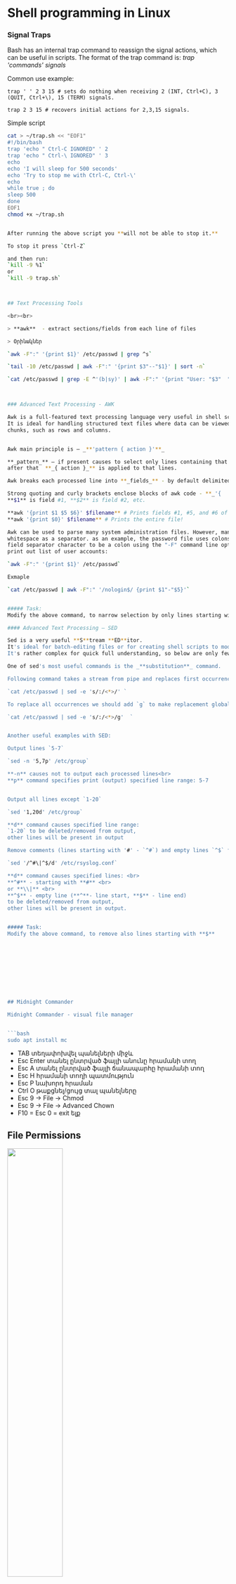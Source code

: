 # Shell programming in Linux


### Signal Traps 

Bash has an internal trap command to reassign the signal actions, which can be useful in scripts. 
The format of the trap command is:  _trap 'commands'  signals_ 

Common use example:

`trap ' ' 2 3 15 # sets do nothing when receiving 2 (INT, Ctrl+C), 3 (QUIT, Ctrl+\), 15 (TERM) signals.` 

`trap 2 3 15 # recovers initial actions for 2,3,15 signals.`


Simple script

```bash
cat > ~/trap.sh << "EOF1"
#!/bin/bash 
trap 'echo " Ctrl-C IGNORED" ' 2 
trap 'echo " Ctrl-\ IGNORED" ' 3 
echo
echo 'I will sleep for 500 seconds'
echo 'Try to stop me with Ctrl-C, Ctrl-\' 
echo 
while true ; do 
sleep 500 
done
EOF1
chmod +x ~/trap.sh


After running the above script you **will not be able to stop it.** 

To stop it press `Ctrl-Z`

and then run:  
`kill -9 %1` 
or
`kill -9 trap.sh`



## Text Processing Tools

<br><br>

> **awk**  - extract sections/fields from each line of files

> Օրինակներ

`awk -F":" '{print $1}' /etc/passwd | grep ^s`

`tail -10 /etc/passwd | awk -F":" '{print $3"--"$1}' | sort -n`

`cat /etc/passwd | grep -E ^'(b|sy)' | awk -F":" '{print "User: "$3"  "$1}'`



### Advanced Text Processing - AWK 

Awk is a full-featured text processing language very useful in shell scripts.  
It is ideal for handling structured text files where data can be viewed as organized into consistent 
chunks, such as rows and columns. 


Awk main principle is – _**'pattern { action }'**_  

**_pattern_** – if present causes to select only lines containing that pattern, 
after that  **_{ action }_** is applied to that lines. 

Awk breaks each processed line into **_fields_** - by default delimited by whitespace. 

Strong quoting and curly brackets enclose blocks of awk code - **_'{   }'_**.   
**$1** is field #1, **$2** is field #2, etc.

**awk '{print $1 $5 $6}' $filename** # Prints fields #1, #5, and #6 of file $filename. 
**awk '{print $0}' $filename** # Prints the entire file! 

Awk can be used to parse many system administration files. However, many of these files do not have 
whitespace as a separator. as an example, the password file uses colons. You can easily change the 
field separator character to be a colon using the "-F" command line option. The following command will 
print out list of user accounts:  

`awk -F":" '{print $1}' /etc/passwd`

Exmaple

`cat /etc/passwd | awk -F":" '/nologin$/ {print $1"-"$5}'`


##### Task:
Modify the above command, to narrow selection by only lines starting with s  

#### Advanced Text Processing – SED 

Sed is a very useful **S**tream **ED**itor.  
It's ideal for batch-editing files or for creating shell scripts to modify existing files in powerful ways. 
It's rather complex for quick full understanding, so below are only few use cases.

One of sed's most useful commands is the _**substitution**_ command. 

Following command takes a stream from pipe and replaces first occurrence of `:` on each line to `<*>`: 

`cat /etc/passwd | sed -e 's/:/<*>/' `

To replace all occurrences we should add `g` to make replacement global: 

`cat /etc/passwd | sed -e 's/:/<*>/g'  `


Another useful examples with SED: 

Output lines `5-7` 

`sed -n '5,7p' /etc/group`

**-n** causes not to output each processed lines<br>
**p** command specifies print (output) specified line range: 5-7 


Output all lines except `1-20` 

`sed '1,20d' /etc/group`

**d** command causes specified line range: 
`1-20` to be deleted/removed from output, 
other lines will be present in output 

Remove comments (lines starting with '#' - `^#`) and empty lines `^$` from output:  

`sed '/^#\|^$/d' /etc/rsyslog.conf` 

**d** command causes specified lines: <br>
**^#** - starting with **#** <br>
or **\\|** <br>
**^$** - empty line (**^**- line start, **$** - line end) 
to be deleted/removed from output, 
other lines will be present in output. 


##### Task: 
Modify the above command, to remove also lines starting with **$** 










## Midnight Commander

Midnight Commander - visual file manager


```bash
sudo apt install mc
```



* TAB          տեղափոխվել պանելների միջև 
* Esc Enter         տանել ընտրված ֆայլի անունը հրամանի տող 
* Esc A 	    տանել ընտրված ֆայլի ճանապարհը հրամանի տող 
* Esc H 	    հրամանի տողի պատմություն 
* Esc P 	    նախորդ հրաման 
* Ctrl  O            թաքցնել/ցույց տալ պանելները 
* Esc 9 -> File -> Chmod 
* Esc 9 -> File -> Advanced Chown
* F10 = Esc 0 = exit      ելք 







## File Permissions

<img src=https://github.com/arthur7373/linux-training/blob/main/images/shell-course/permissions.png width=50% height=50% >
<br><br>
<img src=https://github.com/arthur7373/linux-training/blob/main/images/shell-course/permissions2.png width=50% height=50% >
<br><br>
<img src=https://github.com/arthur7373/linux-training/blob/main/images/shell-course/permissions3.png width=50% height=50% >
<br><br>
<img src=https://github.com/arthur7373/linux-training/blob/main/images/shell-course/permissions4.png width=50% height=50% >
<br><br>
<img src=https://github.com/arthur7373/linux-training/blob/main/images/shell-course/chmod.png width=50% height=50% >
<br><br>
<img src=https://github.com/arthur7373/linux-training/blob/main/images/shell-course/mc.png width=50% height=50% >
<br><br>
<img src=https://github.com/arthur7373/linux-training/blob/main/images/shell-course/umask.png width=50% height=50% >


<br><br>











##  Advanced BASH Shell Scripting



### Here Documents 

_Here document_ is useful advanced Bash scripting technique, 
that allows to specify multiple lines of input for a command. 

It can be used to specify long blocks of text or script code as input to some command.

By using _here documents_ we can automate various tasks.

_Here documents_ are specified using **<<** operator, 
followed by a some **delimiter**, which can be any _unique_ string.

The end of _here documents_ is specified by repeating the **delimiter** on the line without anything else.
Because of that the **delimiter** should be unique string.

In examples below "EOF1" delimiter string is used, but it can be other as well.

> **Important note:**
> 
> As you may notice in examples below **EOF1** delimiter is double quoted,
> which is not required for all cases, but enables protection for
> _special characters_ ( like `$` ) not to be interpreted by bash, so the whole text block
> is being delivered to the command as-is.


#### How we use _here documents_ below

We start with here document, since all below examples of script code 
use this technique for giving input to ` cat ` command to create some file 
containing particular script.

After that we also add **chmod** command to make script executable.

After several below examples you will quickly get the idea of _here document_ usage.

*Quick initial script example*

```bash
cat  > ~/ex1.sh  << "EOF1"

#!/bin/bash

if [ -z ${1} ]; then
echo "Usage: $0 <number>"
exit
fi

if [ $1 -eq $1 2>/dev/null ]
then
        echo "How do you like it:"
                for (( i=1; i<=${1}; i++ ))
                do
                        for (( j=1; j<=i;  j++ ))
                        do
                        echo -n "$i"
                        done
                        echo ""
                done
else
 echo "$1 is not a number"
 exit
fi

EOF1
chmod +x ~/ex1.sh

```

### Variables
Bash variables - temporary storage for information
Bash does not care about the type of variables. 
Variables could store strings, characters or integers. 

Variable names are uppercase by convention, but lowercase and other symbols can be used as well.

Syntax: **VARNAME=VALUE**

Note: There should be no space around “=” sign 

The following script creates a variable called LIST and assigns the value “/usr/bin”. 
Prefix the variable name with $, which will give the value stored in that variable.

#### PRACTICE

*Example.1 Simple Bash Variable Assignment Usage*

```bash
cat  > ~/sample.sh  << "EOF1"
#!/bin/bash
LIST="/usr/bin/"
ls -l $LIST
EOF1
chmod +x ~/sample.sh

```

Execute the above script, which will list the /usr/bin in long format.

**Task: Modify the script to work with 1-st positional parameter.**

#### Bash Variable Scope – Local and Global 

In Bash, variables do not have to be declared. When you access the variable which is not used so far, 
you will not get any warning or error message. Instead, it will display a blank value. 

*Example 2. Blank values in bash variables* 



```bash
cat > ~/var1.sh << "EOF1"
#!/bin/bash 
echo "Variable value is: $VAR1" 
VAR1="LINUX" 
echo "Variable value is: $VAR1" 
EOF1
chmod +x ~/var1.sh

```

Initially the variable will have a blank value, after assigning, you can get your values.  
export command is used to export a variables from an interactive shell.  
export shows the effect on the scope of variables. 

`VAR1=UNIX ; ./var1.sh`

 
Still you will get blank value for variable VAR1. The shell stores variable VAR1 with the LINUX only in 
the current shell. During the execution of var1.sh, it spawns the subshell and it executes the script. So 
the variable VAR1 will not have the value in the spawned shell.  
You need to export the variable for it to be inherited by another program – including a shell script, as 
shown below. 

`export VAR1=UNIX ; ./var1.sh `

Now, you can notice that after execution of the shell script var1.sh, the value of VAR1 is UNIX. Because 
the variables will not be passed back to your interactive shell, unless you execute the script in the 
current shell 


**Global variables** (also called **environment variables**) - available to all shells. 
The `env` or `printenv` commands can be used to display environment variables. 

**Local variables** are visible only within the block of code.  
Using the `set` built-in command without any options will display a list of all variables 
(including environment variables) and functions.  

In a function, a local variable has meaning only within that function block. 

`$ set | grep HIST` 

The following table lists some important Bash internal variables that can be redefined:  

![](../images/bash/bash01.jpg)


#### Special Characters 
The following table lists some important special characters:  
![](../images/bash/bash02.jpg)




### Functions

Functions in Bash allow us to easily re-use code making the code easier to manage and read. 
When your scripts are getting a little more complex it’s good to spend a little bit of time thinking about
how you structure them and if there are repeating tasks - make them a function 

Functions are called simply by invoking their names.  

_A function call is equivalent to a command._ 

The function definition must precede the first call to it.


Bash function syntax variants: 
>
> function_name () {
> 
> commands... 
> 
> } 
>

or

>
> function function_name { 
> 
> commands... 
> 
> } 


Most other programming languages have the concept of a return value for functions, a means for the 
function to send data back to the original calling location. Bash functions don't allow us to do this.  
But you may give values to the function the same way you do that for script – with $1, $2, ...  

Examples

```bash
cat > ~/f1.sh << "EOF1"
#!/bin/bash 

somef () {  
echo "We learn $1" 
} 

somef Linux 
somef Unix
EOF1
chmod +x ~/f1.sh

```



```bash
cat > ~/f2.sh << "EOF1"
#!/bin/bash

if [ -z ${1} ]; then
echo "Usage: $0 <filename>"
exit
fi

linefile () {
cat $1 | wc -l 
} 

NUML=$(linefile $1)

echo The file $1 has $NUML lines in it.
EOF1
chmod +x ~/f2.sh

```

Functions allow to have local variables, which will be available only within this function: 
_local var_name=<var_value>_ 

Example of variable scope 


```bash
cat > ~/f3.sh << "EOF1"
#!/bin/bash 
var_change () { 
local VAR1='LOCAL 1' 
echo "INSIDE: VAR1 is $VAR1" 
echo "INSIDE: VAR2 is $VAR2" 
VAR1='CHANGED 1' 
VAR2='CHANGED 2' 
} 
VAR1='GLOBAL 1' 
VAR2='GLOBAL 2' 
echo "Before function call: VAR1 is $VAR1" 
echo "Before function call: VAR2 is $VAR2" 
var_change 
echo "After function call: VAR1 is $VAR1" 
echo "After function call: VAR2 is $VAR2" 
EOF1
chmod +x ~/f3.sh

```

* RECOMMENDATION: It’s best to always use local variables within functions.  
Think before using global variables within function. 

Let’s change the previous script to have functions 


```bash
cat > ~/f4.sh << "EOF1"
#!/bin/bash 
mytrap1() 
{ 
echo "Ctrl-C IGNORED" 
} 
mytrap2() 
{ 
echo "Ctrl-\ IGNORED" 
} 
trap 'mytrap1' 2 
trap 'mytrap2' 3 
while true ; do 
echo 'Try to stop me with Ctrl-C, Ctrl-\' 
sleep 5 
done 
EOF1
chmod +x ~/f4.sh

```
 

#### Arithmetic Expansion. Double-Parentheses Construct. 

Arithmetic operations in Bash can be done in several ways. 

1. ‘Old’ ways were using let  
`let a="1+6" ;echo $a `

2. or expr 
`b=`expr 2 + 5` ; echo $b` 
3. Newer versions of Bash have other way: double parentheses. 
**(( ... ))** construct permits arithmetic expansion and evaluation. 
In its simplest form, _a=$(( 5 + 3 ))_ would set a to 5 + 3, or 8. 
However, this double-parentheses construct is also a mechanism for allowing C-style manipulation of 
variables in Bash, for example increments like (( var++ )) or (( var+=5 )). 
`$ z=$((4+3)); echo $z `


Example of a shell script  that calculates the average of all command line parameters 

`cat > aver.sh `

```bash
cat > ~/aver.sh << "EOF1"
#!/bin/bash 
if [[ $# = 0 ]] 
then echo "Usage: $0 num1, num2 ..." 
exit 
fi 
(( m= 0 )) 
isnumber () 
{ 
if [ $1 -eq $1 2>/dev/null ] 
then  
((m+=1)) 
else echo "$1 is not a number" 
 exit $? 
fi 
} 
(( sum=0 )) 
for i in $* 
do 
if  isnumber $i 
then  
((sum+=$i)) 
fi 
done 

((AV=sum/m)) 
echo "For $* " 
echo  “Average is $AV” 
EOF1
chmod +x ~/aver.sh

```









* `type <command>` 		 Հրամանի գտնվելու վայրը և այլ տեղեկություններ
* `stat <path-to-file>`  Տեղեկություններ ֆայլի մասին

<hr>

```bash 
type cd
```

```bash 
type id
```

```bash
stat /usr/bin/id
```
